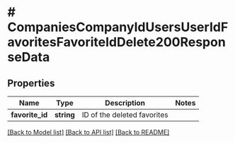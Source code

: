 # # CompaniesCompanyIdUsersUserIdFavoritesFavoriteIdDelete200ResponseData

## Properties

Name | Type | Description | Notes
------------ | ------------- | ------------- | -------------
**favorite_id** | **string** | ID of the deleted favorites |

[[Back to Model list]](../../README.md#models) [[Back to API list]](../../README.md#endpoints) [[Back to README]](../../README.md)
